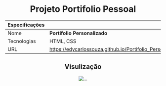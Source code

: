 <div align= center>
  <h1> Projeto Portifolio Pessoal</h1>
  
|  Especificações |     |
| -------------  | --- |
| Nome        | **Portifolio Personalizado**
| Tecnologias | HTML, CSS
| URL         | https://edycarlossouza.github.io/Portifolio_Personalizado/
</div>
<div align= center>
  <h2>Visulização</h2>
  <img src="https://github.com/EdyCarlosSouza/Portifolio_Personalizado/assets/106694258/cc1ffb8d-37fd-4d69-b4f9-7e6cb175d208" alt="...">
  

</div>
